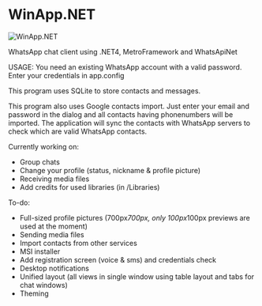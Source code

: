WinApp.NET
==========
![WinApp.NET](https://dl.dropboxusercontent.com/u/68235039/winapi.png)

WhatsApp chat client using .NET4, MetroFramework and WhatsApiNet

USAGE:
You need an existing WhatsApp account with a valid password.
Enter your credentials in app.config

This program uses SQLite to store contacts and messages.

This program also uses Google contacts import.
Just enter your email and password in the dialog and all contacts having phonenumbers will be imported.
The application will sync the contacts with WhatsApp servers to check which are valid WhatsApp contacts.

Currently working on:
- Group chats
- Change your profile (status, nickname & profile picture)
- Receiving media files
- Add credits for used libraries (in /Libraries)

To-do:
- Full-sized profile pictures (700px*700px, only 100px*100px previews are used at the moment)
- Sending media files
- Import contacts from other services
- MSI installer
- Add registration screen (voice & sms) and credentials check
- Desktop notifications
- Unified layout (all views in single window using table layout and tabs for chat windows)
- Theming
